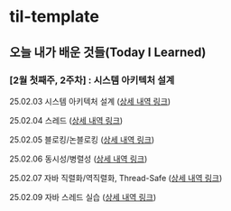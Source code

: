 # til-template

## 오늘 내가 배운 것들(Today I Learned)

### [2월 첫째주, 2주차] : 시스템 아키텍처 설계

25.02.03 시스템 아키텍처 설계 ([상세 내역 링크](https://github.com/Parkyuchan/ethan-til/blob/main/Jan/2025-02-03.md))

25.02.04 스레드 ([상세 내역 링크](https://github.com/Parkyuchan/ethan-til/blob/main/Jan/2025-02-04.md))

25.02.05 블로킹/논블로킹 ([상세 내역 링크](https://github.com/Parkyuchan/ethan-til/blob/main/Jan/2025-02-05.md))

25.02.06 동시성/병렬성 ([상세 내역 링크](https://github.com/Parkyuchan/ethan-til/blob/main/Jan/2025-02-06.md))

25.02.07 자바 직렬화/역직렬화, Thread-Safe ([상세 내역 링크](https://github.com/Parkyuchan/ethan-til/blob/main/Jan/2025-02-07.md))

25.02.09 자바 스레드 실습 ([상세 내역 링크](https://github.com/Parkyuchan/ethan-til/blob/main/Jan/2025-02-09.md))
